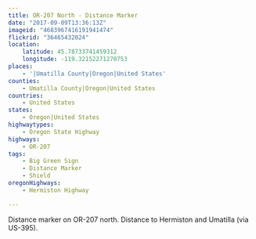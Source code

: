 ```yaml
---
title: OR-207 North - Distance Marker
date: "2017-09-09T13:36:13Z"
imageid: "4683967416191941474"
flickrid: "36465432024"
location:
    latitude: 45.78733741459312
    longitude: -119.32152271270753
places:
    - '|Umatilla County|Oregon|United States'
counties:
    - Umatilla County|Oregon|United States
countries:
    - United States
states:
    - Oregon|United States
highwaytypes:
    - Oregon State Highway
highways:
    - OR-207
tags:
    - Big Green Sign
    - Distance Marker
    - Shield
oregonHighways:
    - Hermiston Highway

---
```

Distance marker on OR-207 north.  Distance to Hermiston and Umatilla (via US-395).